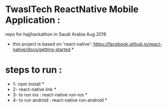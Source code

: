 # TwaslTech ReactNative Mobile Application :

repo for hajjhackathon in Saudi Arabia Aug 2018

* this project is based on 'react-native': https://facebook.github.io/react-native/docs/getting-started *

# steps to run :
* 1- npm install *
* 2- react-native link *
* 3- to run ios : react-native run-ios *
* 4- to run android : react-native run-android *
